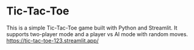 # Tic-Tac-Toe
This is a simple Tic-Tac-Toe game built with Python and Streamlit. It supports two-player mode and a player vs AI mode with random moves.
https://tic-tac-toe-123.streamlit.app/
